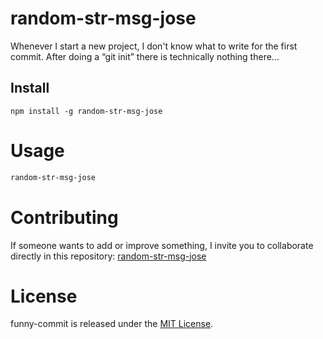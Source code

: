 # random-str-msg-jose
Whenever I start a new project, I don't know what to write for the first commit. After doing a “git init” there is technically nothing there...

## Install

```npm
npm install -g random-str-msg-jose
```

# Usage
```bash
random-str-msg-jose
```
# Contributing

If someone wants to add or improve something, I invite you to collaborate directly in this repository: [random-str-msg-jose](https://github.com/JoseVascones/random-str-msg-jose)

# License

funny-commit is released under the [MIT License](https://opensource.org/licenses/MIT).
